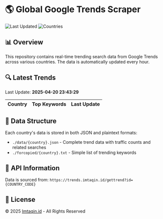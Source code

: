 
# 🌎 Global Google Trends Scraper

![Last Updated](https://img.shields.io/badge/Last%20Updated-2025-04-20-blue)
![Countries](https://img.shields.io/badge/Countries-0-green)

## 📊 Overview
This repository contains real-time trending search data from Google Trends across various countries. 
The data is automatically updated every hour.

## 🔍 Latest Trends
Last Update: **2025-04-20 23:43:29**

| Country | Top Keywords | Last Update |
|---------|-------------|-------------|


## 📁 Data Structure
Each country's data is stored in both JSON and plaintext formats:
- `./data/{country}.json` - Complete trend data with traffic counts and related searches
- `./forcopied/{country}.txt` - Simple list of trending keywords

## 🔄 API Information
Data is sourced from: `https://trends.imtaqin.id/gettrend?id={COUNTRY_CODE}`

## 📝 License
© 2025 [Imtaqin.id](https://imtaqin.id) - All Rights Reserved
